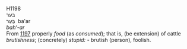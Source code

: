 <body>
  <p>H1198<br>  בּער  <br> בַּעַר  ‎  ba‛ar  <br><i>bah‘-ar </i><br>From <a href="h1197.htm">1197</a>  properly <i>food</i> (as <i>consumed</i>); that is, (be extension) of cattle <i>brutishness</i>; (concretely) <i>stupid: - </i>brutish (person), foolish.<br></p>
 </body>